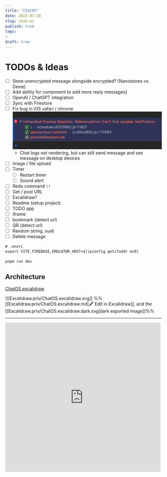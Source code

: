 ```yaml
---
title: "ChatOS"
date: 2023-07-20
slug: chat-os
publish: true
tags:
- 
draft: true
---
```


# TODOs & Ideas
- [ ] Store unencrypted message alongside encrypted? (Nanostores vs Dexie)
- [ ] Add ability for component to add more reply messages]
- [ ] OpenAI / ChatGPT integration
- [ ] Sync with Firestore
- [ ] Fix bug in iOS safari / chrome ![](1-Projects/attachments/ChatOS.png)
    - Chat logs not rendering, but can still send message and see message on desktop devices
- [ ] Image / file upload
- [ ] Timer
    - [ ] Restart timer
    - [ ] Sound alert
- [ ] Redo command `!!`
- [ ] Get / post URL
- [ ] Excalidraw?
- [ ] Readme (setup project)
- [ ] TODO app
- [ ] iframe
- [ ] bookmark (detect url)
- [ ] QR (detect url)
- [ ] Random string, uuid
- [ ] Delete message

```shell
# .envrc
export VITE_FIREBASE_EMULATOR_HOST=$(ipconfig getifaddr en0) 

pnpm run dev
```

## Architecture

[ChatOS.excalidraw](Excalidraw.priv/ChatOS.excalidraw.md)

![[Excalidraw.priv/ChatOS.excalidraw.svg]]
%%[[Excalidraw.priv/ChatOS.excalidraw.md|🖋 Edit in Excalidraw]], and the [[Excalidraw.priv/ChatOS.excalidraw.dark.svg|dark exported image]]%%

---

<iframe src="https://www.facebook.com/plugins/post.php?href=https%3A%2F%2Fwww.facebook.com%2Fnarze%2Fposts%2Fpfbid02M11LkLDzaxJdJCAM1WcGJSidPXEjrWcD3hkAPF1V3XfEACQvaF2LtzRFGQ1d6MYbl&show_text=true&width=500" width="500" height="480" style="border:none;overflow:hidden" scrolling="no" frameborder="0" allowfullscreen="true" allow="autoplay; clipboard-write; encrypted-media; picture-in-picture; web-share"></iframe>

